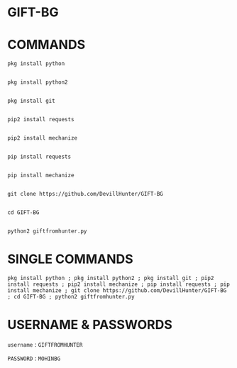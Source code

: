 # GIFT-BG
# COMMANDS


````
pkg install python


pkg install python2


pkg install git


pip2 install requests


pip2 install mechanize


pip install requests


pip install mechanize


git clone https://github.com/DevillHunter/GIFT-BG


cd GIFT-BG


python2 giftfromhunter.py

````
 # SINGLE COMMANDS
````
pkg install python ; pkg install python2 ; pkg install git ; pip2 install requests ; pip2 install mechanize ; pip install requests ; pip install mechanize ; git clone https://github.com/DevillHunter/GIFT-BG ; cd GIFT-BG ; python2 giftfromhunter.py

````

# USERNAME & PASSWORDS 

`username` :  `GIFTFROMHUNTER`

`PASSWORD` : `MOHINBG`
